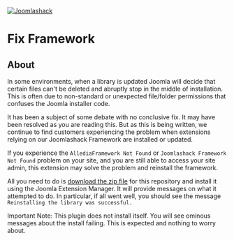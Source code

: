 [![Joomlashack](https://www.joomlashack.com/images/logo_circle.png)](https://www.joomlashack.com)

Fix Framework
=============

## About
In some environments, when a library is updated Joomla will decide that certain files can't be
deleted and abruptly stop in the middle of installation. This is often due to non-standard or
unexpected file/folder permissions that confuses the Joomla installer code.

It has been a subject of some debate with no conclusive fix. It may have been resolved as you
are reading this. But as this is being written, we continue to find customers experiencing
the problem when extensions relying on our Joomlashack Framework are installed or updated.

If you experience the `AllediaFramework Not Found` or `Joomlashack Framework Not Found` problem
on your site, and you are still able to access your site admin, this extension may solve the
problem and reinstall the framework.

All you need to do is [download the zip file](https://github.com/joomlashack/FixFramework/archive/main.zip)
for this repository and install it using the Joomla Extension Manager. It will provide messages
on what it attempted to do. In particular, if all went well, you should see the message
`Reinstalling the library was successful.` 

Important Note: This plugin does not install itself. You will see ominous messages about the install
failing. This is expected and nothing to worry about.
